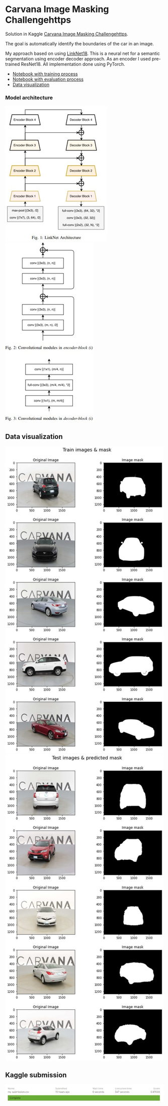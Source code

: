 # Carvana Image Masking Challengehttps

Solution in Kaggle [Carvana Image Masking Challengehttps](https://www.kaggle.com/c/carvana-image-masking-challenge/overview).

The goal is automatically identify the boundaries of the car in an image.

My approach based on using [LinkNet18](https://arxiv.org/pdf/1707.03718.pdf). This is a neural net for a semantic segmentation using encoder decoder approach. 
As an encoder I used pre-trained ResNet18. All implementation done using PyTorch.

* [Notebook with training process](carvana_train.ipynb)
* [Notebook with evaluation process](carvana_eval.ipynb)
* [Data visualization](carvana_visualization.ipynb)

### Model architecture
![LinkNet18 architecture](assets/LinkNet18_arch.jpg) 
![Encoder Decoder blocks](assets/LinkNet18_enc_dec.jpg)

## Data visualization
![Train samples](assets/asset1.jpg) ![Test/predicted samples](assets/asset2.jpg)

## Kaggle submission
![my submission](assets/my_submission.jpg)